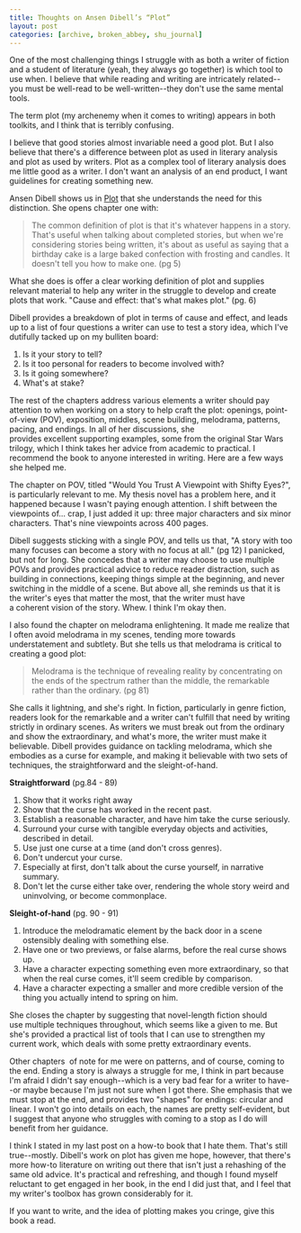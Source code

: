 ```yaml
---
title: Thoughts on Ansen Dibell’s “Plot”
layout: post
categories: [archive, broken_abbey, shu_journal]
---
```

One of the most challenging things I struggle with as both a writer of
fiction and a student of literature (yeah, they always go together) is
which tool to use when. I believe that while reading and writing
are intricately related--you must be well-read to be well-written--they
don't use the same mental tools.

The term plot (my archenemy when it comes to writing) appears in both
toolkits, and I think that is terribly confusing.

I believe that good stories almost invariable need a good plot. But I
also believe that there's a difference between plot as used in literary
analysis and plot as used by writers. Plot as a complex tool of literary
analysis does me little good as a writer. I don't want an analysis of an
end product, I want guidelines for creating something new.

Ansen Dibell shows us in [Plot](http://amzn.to/crztiv) that she
understands the need for this distinction. She opens chapter one with:

> The common definition of plot is that it's whatever happens in a
> story. That's useful when talking about completed stories, but when
> we're considering stories being written, it's about as useful as
> saying that a birthday cake is a large baked confection with frosting
> and candles. It doesn't tell you how to make one. (pg 5)

What she does is offer a clear working definition of plot and supplies
relevant material to help any writer in the struggle to develop and
create plots that work. "Cause and effect: that's what makes plot." (pg.
6)

Dibell provides a breakdown of plot in terms of cause and effect, and
leads up to a list of four questions a writer can use to test a story
idea, which I've dutifully tacked up on my bulliten board:

1.  Is it your story to tell?
2.  Is it too personal for readers to become involved with?
3.  Is it going somewhere?
4.  What's at stake?

The rest of the chapters address various elements a writer should pay
attention to when working on a story to help craft the plot: openings,
point-of-view (POV), exposition, middles, scene building, melodrama,
patterns, pacing, and endings. In all of her discussions, she
provides excellent supporting examples, some from the original Star Wars
trilogy, which I think takes her advice from academic to practical. I
recommend the book to anyone interested in writing. Here are a few ways
she helped me.

The chapter on POV, titled "Would You Trust A Viewpoint with Shifty
Eyes?", is particularly relevant to me. My thesis novel has a problem
here, and it happened because I wasn't paying enough attention. I shift
between the viewpoints of... crap, I just added it up: three major
characters and six minor characters. That's nine viewpoints across 400
pages.

Dibell suggests sticking with a single POV, and tells us that, "A story
with too many focuses can become a story with no focus at all." (pg 12)
I panicked, but not for long. She concedes that a writer may choose to
use multiple POVs and provides practical advice to reduce reader
distraction, such as building in connections, keeping things simple at
the beginning, and never switching in the middle of a scene. But above
all, she reminds us that it is the writer's eyes that matter the most,
that the writer must have a coherent vision of the story. Whew. I think
I'm okay then.

I also found the chapter on melodrama enlightening. It made me realize
that I often avoid melodrama in my scenes, tending more towards
understatement and subtlety. But she tells us that melodrama is critical
to creating a good plot:

> Melodrama is the technique of revealing reality by concentrating on
> the ends of the spectrum rather than the middle, the remarkable rather
> than the ordinary. (pg 81)

She calls it lightning, and she's right. In fiction, particularly in
genre fiction, readers look for the remarkable and a writer can't
fulfill that need by writing strictly in ordinary scenes. As writers we
must break out from the ordinary and show the extraordinary, and what's
more, the writer must make it believable. Dibell provides guidance on
tackling melodrama, which she embodies as a curse for example, and
making it believable with two sets of techniques, the straightforward
and the sleight-of-hand.

**Straightforward** (pg.84 - 89)

1.  Show that it works right away
2.  Show that the curse has worked in the recent past.
3.  Establish a reasonable character, and have him take the curse
    seriously.
4.  Surround your curse with tangible everyday objects and activities,
    described in detail.
5.  Use just one curse at a time (and don't cross genres).
6.  Don't undercut your curse.
7.  Especially at first, don't talk about the curse yourself, in
    narrative summary.
8.  Don't let the curse either take over, rendering the whole story
    weird and uninvolving, or become commonplace.

**Sleight-of-hand** (pg. 90 - 91)

1.  Introduce the melodramatic element by the back door in a scene
    ostensibly dealing with something else.
2.  Have one or two previews, or false alarms, before the real curse
    shows up.
3.  Have a character expecting something even more extraordinary, so
    that when the real curse comes, it'll seem credible by comparison.
4.  Have a character expecting a smaller and more credible version of
    the thing you actually intend to spring on him.

She closes the chapter by suggesting that novel-length fiction should
use multiple techniques throughout, which seems like a given to me. But
she's provided a practical list of tools that I can use to strengthen my
current work, which deals with some pretty extraordinary events.

Other chapters  of note for me were on patterns, and of course, coming
to the end. Ending a story is always a struggle for me, I think in part
because I'm afraid I didn't say enough--which is a very bad fear for a
writer to have--or maybe because I'm just not sure when I got there. She
emphasis that we must stop at the end, and provides two "shapes" for
endings: circular and linear. I won't go into details on each, the names
are pretty self-evident, but I suggest that anyone who struggles with
coming to a stop as I do will benefit from her guidance.

I think I stated in my last post on a how-to book that I hate them.
That's still true--mostly. Dibell's work on plot has given me hope,
however, that there's more how-to literature on writing out there that
isn't just a rehashing of the same old advice. It's practical and
refreshing, and though I found myself reluctant to get engaged in her
book, in the end I did just that, and I feel that my writer's toolbox
has grown considerably for it.

If you want to write, and the idea of plotting makes you cringe, give
this book a read.

